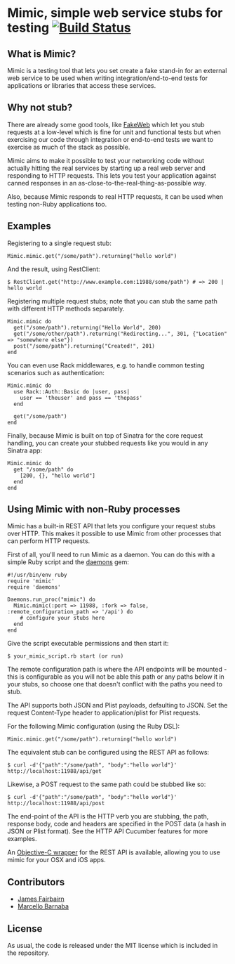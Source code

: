# Mimic, simple web service stubs for testing [![Build Status](https://secure.travis-ci.org/lukeredpath/mimic.png)](https://secure.travis-ci.org/lukeredpath/mimic)

## What is Mimic?

Mimic is a testing tool that lets you set create a fake stand-in for an external web service to be used when writing integration/end-to-end tests for applications or libraries that access these services.

## Why not stub?
There are already some good tools, like [FakeWeb](http://fakeweb.rubyforge.org/) which let you stub requests at a low-level which is fine for unit and functional tests but when exercising our code through integration or end-to-end tests we want to exercise as much of the stack as possible.

Mimic aims to make it possible to test your networking code without actually hitting the real services by starting up a real web server and responding to HTTP requests. This lets you test your application against canned responses in an as-close-to-the-real-thing-as-possible way.

Also, because Mimic responds to real HTTP requests, it can be used when testing non-Ruby applications too.

## Examples

Registering to a single request stub:

    Mimic.mimic.get("/some/path").returning("hello world")
    
And the result, using RestClient:
  
    $ RestClient.get("http://www.example.com:11988/some/path") # => 200 | hello world
  
Registering multiple request stubs; note that you can stub the same path with different HTTP methods separately.

    Mimic.mimic do
      get("/some/path").returning("Hello World", 200)
      get("/some/other/path").returning("Redirecting...", 301, {"Location" => "somewhere else"})
      post("/some/path").returning("Created!", 201)
    end
    
You can even use Rack middlewares, e.g. to handle common testing scenarios such as authentication:

    Mimic.mimic do
      use Rack::Auth::Basic do |user, pass|
        user == 'theuser' and pass == 'thepass'
      end
      
      get("/some/path")
    end
    
Finally, because Mimic is built on top of Sinatra for the core request handling, you can create your stubbed requests like you would in any Sinatra app:

    Mimic.mimic do
      get "/some/path" do
        [200, {}, "hello world"]
      end
    end

## Using Mimic with non-Ruby processes

Mimic has a built-in REST API that lets you configure your request stubs over HTTP. This makes it possible to use Mimic from other processes that can perform HTTP requests.

First of all, you'll need to run Mimic as a daemon. You can do this with a simple Ruby script and the [daemons](http://daemons.rubyforge.org/) gem:

    #!/usr/bin/env ruby
    require 'mimic'
    require 'daemons'
    
    Daemons.run_proc("mimic") do
      Mimic.mimic(:port => 11988, :fork => false, :remote_configuration_path => '/api') do
        # configure your stubs here
      end
    end
    
Give the script executable permissions and then start it:

    $ your_mimic_script.rb start (or run)
    
The remote configuration path is where the API endpoints will be mounted - this is configurable as you will not be able this path or any paths below it in your stubs, so choose one that doesn't conflict with the paths you need to stub.

The API supports both JSON and Plist payloads, defaulting to JSON. Set the request Content-Type header to application/plist for Plist requests.

For the following Mimic configuration (using the Ruby DSL):

    Mimic.mimic.get("/some/path").returning("hello world")
    
The equivalent stub can be configured using the REST API as follows:

    $ curl -d'{"path":"/some/path", "body":"hello world"}' http://localhost:11988/api/get
    
Likewise, a POST request to the same path could be stubbed like so:

    $ curl -d'{"path":"/some/path", "body":"hello world"}' http://localhost:11988/api/post

The end-point of the API is the HTTP verb you are stubbing, the path, response body, code and headers are specified in the POST data (a hash in JSON or Plist format). See the HTTP API Cucumber features for more examples.

An [Objective-C wrapper](http://github.com/lukeredpath/LRMimic) for the REST API is available, allowing you to use mimic for your OSX and iOS apps.

## Contributors

* [James Fairbairn](http://github.com/jfairbairn)
* [Marcello Barnaba](https://github.com/vjt)

## License

As usual, the code is released under the MIT license which is included in the repository.


